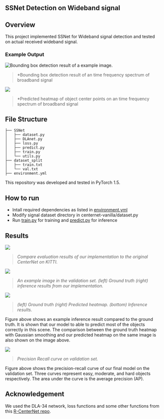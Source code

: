 ## SSNet Detection on Wideband signal

## Overview

This project implemented SSNet for Wideband signal detection and tested on actual received wideband signal. 

### Example Output

![Bounding box detection result of a example image.](./figures/bounding_box.jpeg "Bounding box detection result of an image in the KITTI dataset.")

> *Bounding box detection result of an time frequency spectrum of broadband signal

![](./figures/center_heatmap.jpeg)

> *Predicted heatmap of object center points on an time frequency spectrum of broadband signal

## File Structure

```
├── SSNet
│   ├── dataset.py
│   ├── DLAnet.py
│   ├── loss.py
│   ├── predict.py
│   ├── train.py
│   └── utils.py
├── dataset_split
│   ├── train.txt
│   └── val.txt
├── environment.yml
```

This repository was developed and tested in PyTorch 1.5.

## How to run

- Intall required dependencies as listed in [environment.yml](./environment.yml)
- Modify signal dataset directory in centernet-vanilla/dataset.py
- Run [train.py](SSNet/train.py) for training and [predict.py](SSNet/predict.py) for inference


## Results

![](./figures/results.png)

> *Compare evaluation results of our implementation to the original CenterNet on KITTI.*


![](./figures/compare.jpeg)

> *An example image in the validation set. (left) Ground truth (right) inference results from our implementation.*

![](./figures/heatmap_small.jpeg)

> *(left) Ground truth (right) Predicted heatmap. (bottom) Inference results.*

Figure above shows an example inference result compared to the ground truth. It is shown that our model to able to predict most of the objects correctly in this scene. The comparison between the ground truth heatmap with Gaussian smoothing and our predicted heatmap on the same image is also shown on the image above.

![](./figures/pr_curve.png)

> *Precision Recall curve on validation set.*

Figure above shows the precision-recall curve of our final model on the validation set. Three curves represent easy, moderate, and hard objects respectively. The area under the curve is the average precision (AP).

## Acknowledgement

We used the DLA-34 network, loss functions and some other functions from this [R-CenterNet repo](https://github.com/ZeroE04/R-CenterNet).

